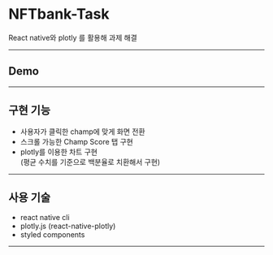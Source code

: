 # NFTbank-Task

React native와 plotly 를 활용해 과제 해결

---

## Demo

---

## 구현 기능

- 사용자가 클릭한 champ에 맞게 화면 전환
- 스크롤 가능한 Champ Score 탭 구현
- plotly를 이용한 차트 구현<br/>
  (평균 수치를 기준으로 백분율로 치환해서 구현)

---

## 사용 기술

- react native cli
- plotly.js (react-native-plotly)
- styled components

---
